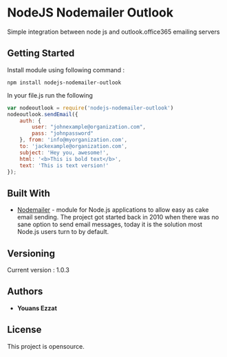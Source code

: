 # NodeJS Nodemailer Outlook

Simple integration between node js and outlook.office365 emailing servers

## Getting Started
Install module using following command :
```
npm install nodejs-nodemailer-outlook
```
In your file.js run the following

```javascript
var nodeoutlook = require('nodejs-nodemailer-outlook')
nodeoutlook.sendEmail({
    auth: {
        user: "johnexample@organization.com",
        pass: "johnpassword"
    }, from: 'info@myorganization.com',
    to: 'jackexample@organization.com',
    subject: 'Hey you, awesome!',
    html: '<b>This is bold text</b>',
    text: 'This is text version!'
});
```

## Built With

* [Nodemailer](https://nodemailer.com) - module for Node.js applications to allow easy as cake email sending. The project got started back in 2010 when there was no sane option to send email messages, today it is the solution most Node.js users turn to by default.

## Versioning

Current version : 1.0.3

## Authors

* **Youans Ezzat**

## License

This project is opensource.

